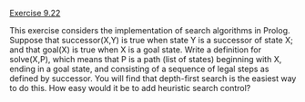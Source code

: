 [Exercise 9.22](ex_22/)

This exercise considers the implementation of search algorithms in
Prolog. Suppose that successor(X,Y) is true when state
Y is a successor of state X; and that
goal(X) is true when X is a goal state. Write
a definition for solve(X,P), which means that
P is a path (list of states) beginning with X,
ending in a goal state, and consisting of a sequence of legal steps as
defined by successor. You will find that depth-first search
is the easiest way to do this. How easy would it be to add heuristic
search control?
